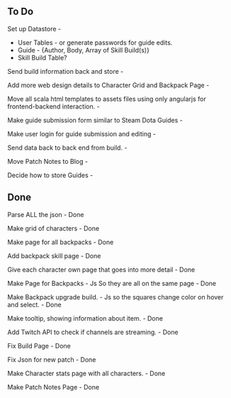 To Do
--------

Set up Datastore - 
  - User Tables - or generate passwords for guide edits.
  - Guide - {Author, Body, Array of Skill Build(s)}
  - Skill Build Table?

Send build information back and store - 

Add more web design details to Character Grid and Backpack Page - 

Move all scala html templates to assets files using only angularjs for frontend-backend interaction. - 

Make guide submission form similar to Steam Dota Guides - 

Make user login for guide submission and editing - 

Send data back to back end from build. - 

Move Patch Notes to Blog - 

Decide how to store Guides - 

Done
--------

Parse ALL the json - Done

Make grid of characters - Done

Make page for all backpacks - Done

Add backpack skill page - Done

Give each character own page that goes into more detail  - Done

Make Page for Backpacks - Js So they are all on the same page - Done

Make Backpack upgrade build. - Js so the squares change color on hover and select. - Done

Make tooltip, showing information about item. - Done

Add Twitch API to check if channels are streaming. - Done

Fix Build Page - Done

Fix Json for new patch - Done

Make Character stats page with all characters. - Done

Make Patch Notes Page - Done
